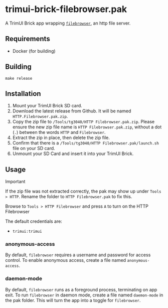 # trimui-brick-filebrowser.pak

A TrimUI Brick app wrapping [`filebrowser`](https://github.com/filebrowser/filebrowser/), an http file server.

## Requirements

- Docker (for building)

## Building

```shell
make release
```

## Installation

1. Mount your TrimUI Brick SD card.
2. Download the latest release from Github. It will be named `HTTP.Filebrowser.pak.zip`.
3. Copy the zip file to `/Tools/tg3040/HTTP Filebrowser.pak.zip`. Please ensure the new zip file name is `HTTP Filebrowser.pak.zip`, without a dot (`.`) between the words `HTTP` and `Filebrowser`.
4. Extract the zip in place, then delete the zip file.
5. Confirm that there is a `/Tools/tg3040/HTTP Filebrowser.pak/launch.sh` file on your SD card.
6. Unmount your SD Card and insert it into your TrimUI Brick.

## Usage

> [!IMPORTANT]
> If the zip file was not extracted correctly, the pak may show up under `Tools > HTTP`. Rename the folder to `HTTP Filebrowser.pak` to fix this.

Browse to `Tools > HTTP Filebrowser` and press `A` to turn on the HTTP Filebrowser

The default credentials are:

- `trimui:trimui`

### anonymous-access

By default, `filebrowser` requires a username and password for access control. To enable anonymous access, create a file named `anonymous-access`.

### daemon-mode

By default, `filebrowser` runs as a foreground process, terminating on app exit. To run `filebrowser` in daemon mode, create a file named `daemon-mode` in the pak folder. This will turn the app into a toggle for `filebrowser`.
